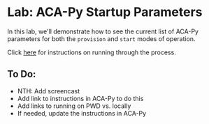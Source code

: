 # Lab: ACA-Py Startup Parameters

In this lab, we'll demonstrate how to see the current list of ACA-Py parameters for both the `provision` and `start` modes of operation.

<!--- (To start the presentation, click [here](https://youtu.be/He1QHYuYxlw).) -->

Click [here](#) for instructions on running through the process.

## To Do:
- NTH: Add screencast
- Add link to instructions in ACA-Py to do this
- Add links to running on PWD vs. locally
- If needed, update the instructions in ACA-Py